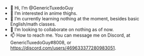 - 👋 Hi, I’m @GenericTuxedoGuy
- 👀 I’m interested in anime thighs.
- 🌱 I’m currently learning nothing at the moment, besides basic English/math classes.
- 💞️ I’m looking to collaborate on nothing as of now.
- 📫 How to reach me. You can message me on Discord, at GenericTuxedoGuy#8008, or https://discord.com/users/469633377280983051.

<!---
GenericTuxedoGuy/GenericTuxedoGuy is a ✨ special ✨ repository because its `README.md` (this file) appears on your GitHub profile.
You can click the Preview link to take a look at your changes.
--->
